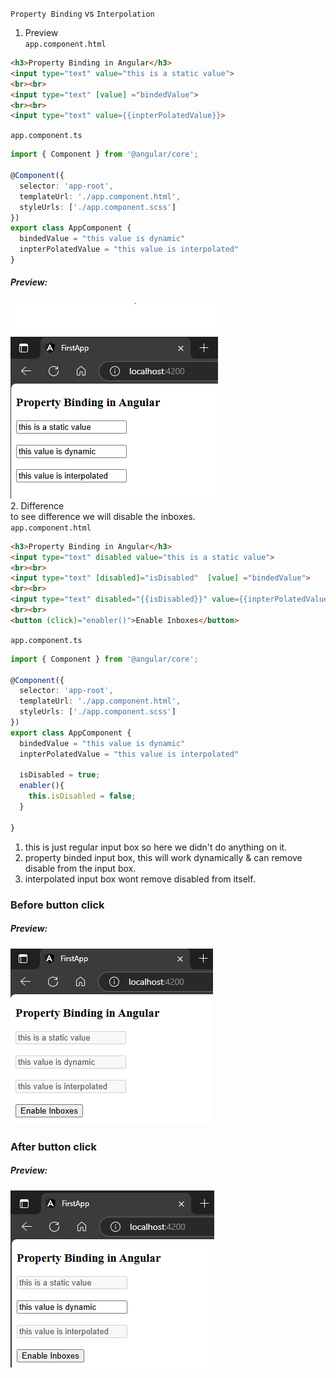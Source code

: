 `Property Binding` vs `Interpolation`  
1. Preview  
`app.component.html`  
```html
<h3>Property Binding in Angular</h3>
<input type="text" value="this is a static value">
<br><br>
<input type="text" [value] ="bindedValue">
<br><br>
<input type="text" value={{inpterPolatedValue}}>
```  
`app.component.ts`  
```typescript
import { Component } from '@angular/core';

@Component({
  selector: 'app-root',
  templateUrl: './app.component.html',
  styleUrls: ['./app.component.scss']
})
export class AppComponent {
  bindedValue = "this value is dynamic"
  inpterPolatedValue = "this value is interpolated"
} 
```  
##### Preview:  
![alt](../../z_Images/01/08.png)  
2. Difference   
to see difference we will disable the inboxes.  
`app.component.html`  
```html
<h3>Property Binding in Angular</h3>
<input type="text" disabled value="this is a static value">
<br><br>
<input type="text" [disabled]="isDisabled"  [value] ="bindedValue">
<br><br>
<input type="text" disabled="{{isDisabled}}" value={{inpterPolatedValue}}>
<br><br>
<button (click)="enabler()">Enable Inboxes</button>
```  
`app.component.ts` 
```typescript
import { Component } from '@angular/core';

@Component({
  selector: 'app-root',
  templateUrl: './app.component.html',
  styleUrls: ['./app.component.scss']
})
export class AppComponent {
  bindedValue = "this value is dynamic"
  inpterPolatedValue = "this value is interpolated"

  isDisabled = true;
  enabler(){
    this.isDisabled = false;
  }
  
} 
```  
1. this is just regular input box so here we didn't do anything on it.  
2. property binded input box, this will work dynamically & can remove disable from the input box.  
3. interpolated input box wont remove disabled from itself.  
### Before button click 
##### Preview:  
![alt](../../z_Images/01/09.png)    
### After button click 
##### Preview:  
![alt](../../z_Images/01/10.png)    